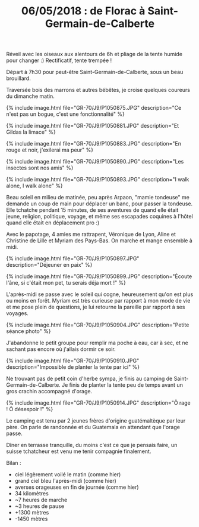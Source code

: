 ﻿---
title: "06/05/2018 : de Florac à Saint-Germain-de-Calberte"
permalink: /GR-70/J9/
---

Réveil avec les oiseaux aux alentours de 6h et pliage de la tente humide pour changer :)
Rectificatif, tente trempée !

Départ à 7h30 pour peut-être Saint-Germain-de-Calberte, sous un beau brouillard.

Traversée bois des marrons et autres bébêtes, je croise quelques coureurs du dimanche matin.

{% include image.html file="GR-70/J9/P1050875.JPG" description="Ce n'est pas un bogue, c'est une fonctionnalité" %}

{% include image.html file="GR-70/J9/P1050881.JPG" description="Et Gildas la limace" %}

{% include image.html file="GR-70/J9/P1050883.JPG" description="En rouge et noir, j'exilerai ma peur" %}

{% include image.html file="GR-70/J9/P1050890.JPG" description="Les insectes sont nos amis" %}

{% include image.html file="GR-70/J9/P1050893.JPG" description="I walk alone, I walk alone" %}

Beau soleil en milieu de matinée, peu après Arpaon, "mamie tondeuse" me demande un coup de main pour déplacer un banc, pour passer la tondeuse.
Elle tchatche pendant 15 minutes, de ses aventures de quand elle était jeune, religion, politique, voyage, et même ses escapades coquines à l'hôtel quand elle était en déplacement pro :)

Avec le papotage, 4 amies me rattrapent, Véronique de Lyon, Aline et Christine de Lille et Myriam des Pays-Bas.
On marche et mange ensemble à midi.

{% include image.html file="GR-70/J9/P1050897.JPG" description="Déjeuner en paix" %}

{% include image.html file="GR-70/J9/P1050899.JPG" description="Écoute l'âne, si c'était mon pet, tu serais déja mort !" %}

L'après-midi se passe avec le soleil qui cogne, heureusement qu'on est plus ou moins en forêt. Myriam est très curieuse par rapport à mon mode de vie et me pose plein de questions, je lui retourne la pareille par rapport à ses voyages.

{% include image.html file="GR-70/J9/P1050904.JPG" description="Petite séance photo" %}

J'abandonne le petit groupe pour remplir ma poche à eau, car à sec, et ne sachant pas encore où j'allais dormir ce soir.

{% include image.html file="GR-70/J9/P1050910.JPG" description="Impossible de planter la tente par ici" %}

Ne trouvant pas de petit coin d'herbe sympa, je finis au camping de Saint-Germain-de-Calberte.
Je finis de planter la tente peu de temps avant un gros crachin accompagné d'orage.

{% include image.html file="GR-70/J9/P1050914.JPG" description="Ô rage ! Ô désespoir !" %}

Le camping est tenu par 2 jeunes frères d'origine guatémaltèque par leur père. On parle de randonnée et du Guatemala en attendant que l'orage passe.

Dîner en terrasse tranquille, du moins c'est ce que je pensais faire, un suisse tchatcheur est venu me tenir compagnie finalement.

Bilan :
* ciel légèrement voilé le matin (comme hier)
* grand ciel bleu l'après-midi (comme hier)
* averses orageuses en fin de journée (comme hier)
* 34 kilomètres
* ~7 heures de marche
* ~3 heures de pause
* +1300 mètres
* -1450 mètres
